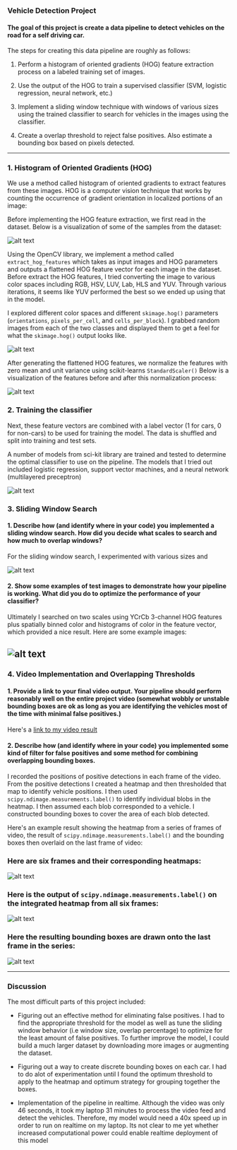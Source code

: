 ### Vehicle Detection Project

#### The goal of this project is create a data pipeline to detect vehicles on the road for a self driving car.

The steps for creating this data pipeline are roughly as follows:

1.  Perform a histogram of oriented gradients (HOG) feature 
extraction process on a labeled training set of images.

2.  Use the output of the HOG to train a supervised classifier (SVM, logistic regression, neural network, etc.) 

3.  Implement a sliding window technique with windows of various 
sizes using the trained classifier to search for vehicles in the images using the classifier.

4.  Create a overlap threshold to reject false positives.  Also estimate a bounding box based on pixels detected.


[//]: # (Image References)
[image1]: ./examples/car_not_car.png
[image2]: ./examples/HOG_example.jpg
[image3]: ./examples/sliding_windows.jpg
[image4]: ./examples/sliding_window.jpg
[image5]: ./examples/bboxes_and_heat.png
[image6]: ./examples/labels_map.png
[image7]: ./examples/output_bboxes.png
[video1]: ./project_video.mp4

[myimage1]: ./output_images/dataset.png
[myimage2]: ./output_images/hog_visualization.png
[myimage3]: ./output_images/features.png
[myimage4]: ./output_images/model_performance.png

---

### 1. Histogram of Oriented Gradients (HOG)

We use a method called histogram of oriented gradients to extract features from these images.  HOG is a computer vision technique that works by counting the occurrence of gradient orientation in localized portions of an image:  

Before implementing the HOG feature extraction, we first read in the dataset.  Below is a visualization of some of the samples from the dataset:

![alt text][myimage1]

Using the OpenCV library, we implement a method called `extract_hog_features` which takes as input images and HOG parameters and outputs a flattened HOG feature vector for each image in the dataset.  Before extract the HOG features, I tried converting the image to various color spaces including RGB, HSV, LUV, Lab, HLS and YUV.  Through various iterations, it seems like YUV performed the best so we ended up using that in the model.

I explored different color spaces and different `skimage.hog()` parameters (`orientations`, `pixels_per_cell`, and `cells_per_block`).  I grabbed random images from each of the two classes and displayed them to get a feel for what the `skimage.hog()` output looks like.

![alt text][myimage2]

After generating the flattened HOG features, we normalize the features with zero mean and unit variance using scikit-learns `StandardScaler()` Below is a visualization of the features before and after this normalization process:

![alt text][myimage3]

### 2. Training the classifier

Next, these feature vectors are combined with a label vector (1 for cars, 0 for non-cars) to be used for training the model.  The data is shuffled and split into training and test sets.   

A number of models from sci-kit library are trained and tested to determine the optimal classifier to use on the pipeline. The models that I tried out included logistic regression, support vector machines, and a neural network (multilayered preceptron)

![alt text][myimage4]

### 3. Sliding Window Search

#### 1. Describe how (and identify where in your code) you implemented a sliding window search.  How did you decide what scales to search and how much to overlap windows?

For the sliding window search, I experimented with various sizes and 

![alt text][image3]

#### 2. Show some examples of test images to demonstrate how your pipeline is working.  What did you do to optimize the performance of your classifier?

Ultimately I searched on two scales using YCrCb 3-channel HOG features plus spatially binned color and histograms of color in the feature vector, which provided a nice result.  Here are some example images:

![alt text][image4]
---

### 4. Video Implementation and Overlapping Thresholds

#### 1. Provide a link to your final video output.  Your pipeline should perform reasonably well on the entire project video (somewhat wobbly or unstable bounding boxes are ok as long as you are identifying the vehicles most of the time with minimal false positives.)
Here's a [link to my video result](./project_video.mp4)


#### 2. Describe how (and identify where in your code) you implemented some kind of filter for false positives and some method for combining overlapping bounding boxes.

I recorded the positions of positive detections in each frame of the video.  From the positive detections I created a heatmap and then thresholded that map to identify vehicle positions.  I then used `scipy.ndimage.measurements.label()` to identify individual blobs in the heatmap.  I then assumed each blob corresponded to a vehicle.  I constructed bounding boxes to cover the area of each blob detected.  

Here's an example result showing the heatmap from a series of frames of video, the result of `scipy.ndimage.measurements.label()` and the bounding boxes then overlaid on the last frame of video:

### Here are six frames and their corresponding heatmaps:

![alt text][image5]

### Here is the output of `scipy.ndimage.measurements.label()` on the integrated heatmap from all six frames:
![alt text][image6]

### Here the resulting bounding boxes are drawn onto the last frame in the series:
![alt text][image7]



---

### Discussion

The most difficult parts of this project included:

- Figuring out an effective method for eliminating false positives.  I had to find the appropriate threshold for the model as well as tune the sliding window behavior (i.e window size, overlap percentage) to optimize for the least amount of false positives.  To further improve the model, I could build a much larger dataset by downloading more images or augmenting the dataset.

- Figuring out a way to create discrete bounding boxes on each car.  I had to do alot of experimentation until I found the optimum threshold to apply to the heatmap and optimum strategy for grouping together the boxes.

- Implementation of the pipeline in realtime.  Although the video was only 46 seconds, it took my laptop 31 minutes to process the video feed and detect the vehicles.   Therefore, my model would need a 40x speed up in order to run on realtime on my laptop.   Its not clear to me yet whether increased computational power could enable realtime deployment of this model




